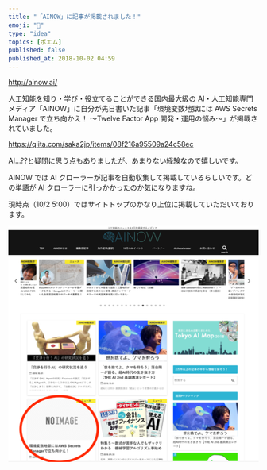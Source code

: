 ```yaml
---
title: "「AINOW」に記事が掲載されました！"
emoji: "🙏"
type: "idea"
topics: [ポエム]
published: false
published_at: 2018-10-02 04:59
---
```


http://ainow.ai/

人工知能を知り・学び・役立てることができる国内最大級の AI・人工知能専門メディア「AINOW」に自分が先日書いた記事「環境変数地獄には AWS Secrets Manager で立ち向かえ！ 〜Twelve Factor App 開発・運用の悩み〜」が掲載されていました。

https://qiita.com/saka2jp/items/08f216a95509a24c58ec

AI...??と疑問に思う点もありましたが、あまりない経験なので嬉しいです。

AINOW では AI クローラーが記事を自動収集して掲載しているらしいです。どの単語が AI クローラーに引っかかったのか気になりますね。

現時点（10/2 5:00）ではサイトトップのかなり上位に掲載していただいております。

![image](/images/hatena/20181002045233.png)
